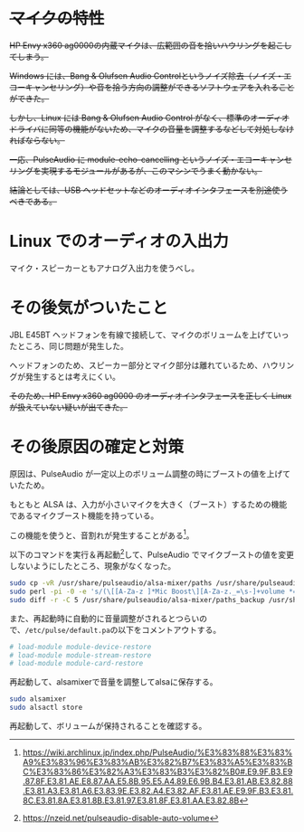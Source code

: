 # ~~マイクの特性~~

~~HP Envy x360 ag0000の内蔵マイクは、広範囲の音を拾いハウリングを起こしてしまう。~~

~~Windows には、Bang & Olufsen Audio Controlというノイズ除去（ノイズ・エコーキャンセリング）や音を拾う方向の調整ができるソフトウェアを入れることができた。~~

~~しかし、Linux には Bang & Olufsen Audio Control がなく、標準のオーディオドライバに同等の機能がないため、マイクの音量を調整するなどして対処しなければならない。~~

~~一応、PulseAudio に module-echo-cancelling というノイズ・エコーキャンセリングを実現するモジュールがあるが、このマシンでうまく動かない。~~

~~結論としては、USB ヘッドセットなどのオーディオインタフェースを別途使うべきである。~~

# Linux でのオーディオの入出力

マイク・スピーカーともアナログ入出力を使うべし。

# その後気がついたこと

JBL E45BT ヘッドフォンを有線で接続して、マイクのボリュームを上げていったところ、同じ問題が発生した。

ヘッドフォンのため、スピーカー部分とマイク部分は離れているため、ハウリングが発生するとは考えにくい。

~~そのため、HP Envy x360 ag0000 のオーディオインタフェースを正しく Linux が扱えていない疑いが出てきた。~~

# その後原因の確定と対策

原因は、PulseAudio が一定以上のボリューム調整の時にブーストの値を上げていたため。

もともと ALSA は、入力が小さいマイクを大きく（ブースト）するための機能であるマイクブースト機能を持っている。

この機能を使うと、音割れが発生することがある[^1]。

以下のコマンドを実行＆再起動[^2]して、PulseAudio でマイクブーストの値を変更しないようにしたところ、現象がなくなった。

```bash
sudo cp -vR /usr/share/pulseaudio/alsa-mixer/paths /usr/share/pulseaudio/alsa-mixer/paths_backup
sudo perl -pi -0 -e 's/(\[[A-Za-z ]*Mic Boost\][A-Za-z._=\s-]+volume *= *)merge/\1zero/g;' /usr/share/pulseaudio/alsa-mixer/paths/*
sudo diff -r -C 5 /usr/share/pulseaudio/alsa-mixer/paths_backup /usr/share/pulseaudio/alsa-mixer/paths
```

また、再起動時に自動的に音量調整がされるとつらいので、`/etc/pulse/default.pa`の以下をコメントアウトする。

```bash
# load-module module-device-restore
# load-module module-stream-restore
# load-module module-card-restore
```

再起動して、alsamixerで音量を調整してalsaに保存する。

```bash
sudo alsamixer
sudo alsactl store
```

再起動して、ボリュームが保持されることを確認する。

[^1]: https://wiki.archlinux.jp/index.php/PulseAudio/%E3%83%88%E3%83%A9%E3%83%96%E3%83%AB%E3%82%B7%E3%83%A5%E3%83%BC%E3%83%86%E3%82%A3%E3%83%B3%E3%82%B0#.E9.9F.B3.E9.87.8F.E3.81.AE.E8.87.AA.E5.8B.95.E5.A4.89.E6.9B.B4.E3.81.AB.E3.82.88.E3.81.A3.E3.81.A6.E3.83.9E.E3.82.A4.E3.82.AF.E3.81.AE.E9.9F.B3.E3.81.8C.E3.81.8A.E3.81.8B.E3.81.97.E3.81.8F.E3.81.AA.E3.82.8B

[^2]: https://nzeid.net/pulseaudio-disable-auto-volume
